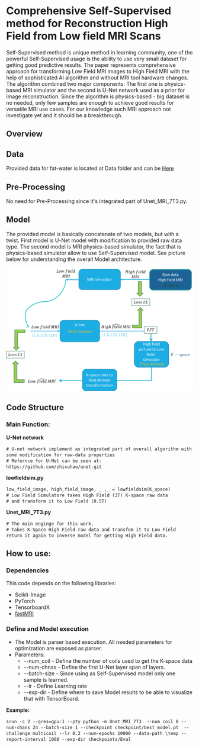 # Comprehensive Self-Supervised method for Reconstruction High Field from Low field MRI Scans

Self-Supervised method is unique method in learning community, one of the powerful Self-Supervised usage is the ability to use very small dataset for getting good predictive results. The paper represents comprehensive approach for transforming Low Field MRI images to High Field MRI with the help of sophisticated AI algorithm and without MRI tool hardware changes. The algorithm combined two major components: The first one is physics-based MRI simulator and the second is U-Net network used as a prior for image reconstruction. Since the algorithm is physics-based - big dataset is no needed, only few samples are enough to achieve good results for versatile MRI use cases. For our knowledge such MRI approach not investigate yet and it should be a breakthrough.  

Overview
--------------
## Data

Provided data for fat-water is located at Data folder and can be [Here](https://www.ismrm.org/workshops/FatWater12/data.htm)

## Pre-Processing 

No need for Pre-Processing since it's integrated part of Unet_MRI_7T3.py.

## Model

The provided model is basically concatenate of two models, but with a twist. First model is U-Net model with modification to provided raw data type. 
The second model is MRI physics-based simulator, the fact that is physics-based simulator allow to use Self-Supervised model.
See picture below for understanding the overall Model architecture.

![ModelHighLevelArchitecture.png](img/ModelHighLevelArchitecture.png)



Code Structure
--------------
### Main Function:

**U-Net network**

    # U-net network implement as integrated part of overall algorithm with some modification for raw-data properties
    # Refernce for U-Net can be seen at: https://github.com/zhixuhao/unet.git
    
**lowfieldsim.py**

    low_field_image, high_field_image, _ ,_ = lowfieldsim(K_space)
    # Low Field Simulatore takes High Field (3T) K-space raw data 
    # and transform it to Low Field (0.5T)

**Unet_MRI_7T3.py**

    # The main enginge for this work.
    # Takes K-Space High Field raw data and transfom it to Low Field return it again to inverse model for getting High Field data.
    

How to use:
--------------
### Dependencies
This code depends on the following libraries:
* Scikit-Image 
* PyTorch
* TensorboardX
* [fastMRI](https://github.com/Apahima/fastMRI.git) 

### Define and Model execution

* The Model is parser based execution. All needed parameters for optimization are exposed as parser.
* Parameters:
    * --num_coil - Define the number of coils used to get the K-space data
    * --num-chnas - Define the first U-Net layer span of layers.
    * --batch-size - Since using as Self-Supervised model only one sample is learned.
    * --lr - Define Learning rate
    * --exp-dir - Define where to save Model results to be able to visualize that with TensorBoard.


**Example:**

    srun -c 2 --gres=gpu:1 --pty python -m Unet_MRI_7T3  --num_coil 8 --num-chans 24 --batch-size 1 --checkpoint checkpoint/best_model.pt  --challenge multicoil --lr 0.2 --num-epochs 10000 --data-path \temp --report-interval 1000 --exp-dir checkpoints/Eval  

    
